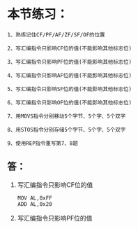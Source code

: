 
# 本节练习：
	
	1、熟练记住CF/PF/AF/ZF/SF/OF的位置
	
	2、写汇编指令只影响CF位的值(不能影响其他标志位)
	
	3、写汇编指令只影响PF位的值(不能影响其他标志位)
	
	4、写汇编指令只影响AF位的值(不能影响其他标志位)
	
	5、写汇编指令只影响SF位的值(不能影响其他标志位)
	
	6、写汇编指令只影响OF位的值(不能影响其他标志位)
	
	7、用MOVS指令分别移动5个字节、5个字、5个双字
	
	8、用STOS指令分别存储5个字节、5个字、5个双字
	
	9、使用REP指令重写第7、8题

## 答：
1.  写汇编指令只影响CF位的值  

        MOV AL,0xFF
        ADD AL,0x20

2. 写汇编指令只影响PF位的值


    

